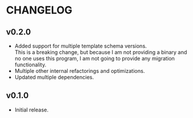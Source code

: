 # CHANGELOG

## v0.2.0
- Added support for multiple template schema versions.\
  This is a breaking change, but because I am not providing a binary and no one uses this program,
  I am not going to provide any migration functionality.
- Multiple other internal refactorings and optimizations.
- Updated multiple dependencies.

## v0.1.0
- Initial release.
